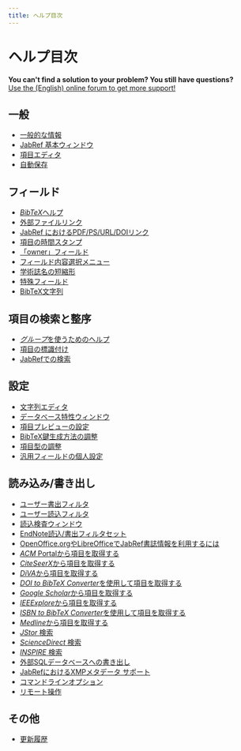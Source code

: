 ```yaml
---
title: ヘルプ目次
---
```


# ヘルプ目次

<div class="panel panel-info">
  <div class="panel-heading">
    <strong>You can't find a solution to your problem? You still have questions?</strong>
  </div>
  <div class="panel-body">
    <a class="btn btn-default" role="button" href="http://discourse.jabref.org">Use the (English) online forum to get more support!</a>
  </div>
</div>

## 一般

-   [一般的な情報](JabRefHelp)
-   [JabRef 基本ウィンドウ](BaseFrameHelp)
-   [項目エディタ](EntryEditorHelp)
-   [自動保存](Autosave)

## フィールド

-   [*BibTeX*ヘルプ](BibtexHelp)
-   [外部ファイルリンク](FileLinks)
-   [JabRef におけるPDF/PS/URL/DOIリンク](ExternalFiles)
-   [項目の時間スタンプ](TimeStampHelp)
-   [「owner」フィールド](OwnerHelp)
-   [フィールド内容選択メニュー](ContentSelectorHelp)
-   [学術誌名の短縮形](JournalAbbreviations)
-   [特殊フィールド](SpecialFieldsHelp)
-   [BibTeX文字列](StringsHelp)

## 項目の検索と整序

-   [*グループ*を使うためのヘルプ](GroupsHelp)
-   [項目の標識付け](MarkingHelp)
-   [JabRefでの検索](SearchHelp)

## 設定

-   [文字列エディタ](StringEditorHelp)
-   [データベース特性ウィンドウ](DatabaseProperties)
-   [項目プレビューの設定](PreviewHelp)
-   [BibTeX鍵生成方法の調整](BibtexKeyPatterns)
-   [項目型の調整](CustomEntriesHelp)
-   [汎用フィールドの個人設定](GeneralFields)

## 読み込み/書き出し

-   [ユーザー書出フィルタ](CustomExports)
-   [ユーザー読込フィルタ](CustomImports)
-   [読込検査ウィンドウ](ImportInspectionDialog)
-   [EndNote読込/書出フィルタセット](EndNoteFilters)
-   [OpenOffice.orgやLibreOfficeでJabRef書誌情報を利用するには](OpenOfficeIntegration)
-   [*ACM* Portalから項目を取得する](ACMPortalHelp)
-   [*CiteSeerX*から項目を取得する](CiteSeerHelp)
-   [*DiVA*から項目を取得する](DiVAtoBibTeXHelp)
-   [*DOI to BibTeX Converter*を使用して項目を取得する](DOItoBibTeXHelp)
-   [*Google Scholar*から項目を取得する](GoogleScholarHelp)
-   [*IEEExplore*から項目を取得する](IEEEXploreHelp)
-   [*ISBN to BibTeX Converter*を使用して項目を取得する](ISBNtoBibTeXHelp)
-   [*Medline*から項目を取得する](MedlineHelp)
-   [*JStor* 検索](JSTOR)
-   [*ScienceDirect* 検索](ScienceDirect)
-   [*INSPIRE* 検索](INSPIRE)
-   [外部SQLデータベースへの書き出し](SQLExport)
-   [JabRefにおけるXMPメタデータ サポート](XMPHelp)
-   [コマンドラインオプション](CommandLine)
-   [リモート操作](RemoteHelp)

## その他

-   [更新履歴](RevisionHistory)
